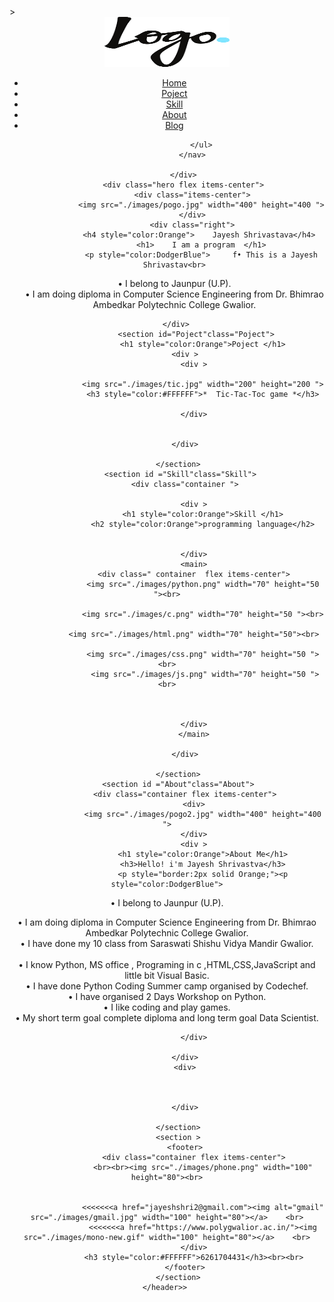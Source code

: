  <!DOCTYPE html>
 <html lang=""en>

 <head>
 	<meta charset="utf-8">
 	<meta name="viewport" content="width=divice=width,initial-scale=1">
 	<meta http-equiv="X-UA-Compatible" content="ie=edge">
 	<title>Jayesh Shrivastav</title>
 	<link rel="stylesheet" href="styles.css">
   
 </head>>
<body>
 	<header>
 		<div id="main">
 			<nav>
 				<img src="./images/logo.3.png" width="200" height="80">
 				<ul>
 					<li><a href="#">Home</a></li>
 					<li><a href="#Pojrct">Poject</a></li>
 					<li><a href="#Skill">Skill</a></li>
					<li><a href="#About">About</a></li> 				
 					 <li><a href="#">Blog</a></li>
 	
 				</ul>
 			</nav>
 			
 		</div>
 		<div class="hero flex items-center">
 			<div class="items-center">
 				<img src="./images/pogo.jpg" width="400" height="400 ">
 			</div>
 			<div class="right">
 				<h4 style="color:Orange">    Jayesh Shrivastava</h4> 
 				<h1>    I am a program  </h1>
 				<p style="color:DodgerBlue">     f•	This is a Jayesh Shrivastav<br>
•	I belong to Jaunpur (U.P).<br>
•	I am doing diploma in Computer Science Engineering from Dr. Bhimrao Ambedkar Polytechnic College Gwalior.<br>
 </p>			
 			</div>
 			
 			
 		</div>
 		 		 <section id="Poject"class="Poject">
 		 		 	<h1 style="color:Orange">Poject </h1>
 		 	<div >
 		 		<div >
 		 			
 		 			<img src="./images/tic.jpg" width="200" height="200 ">
 		 			<h3 style="color:#FFFFFF">*  Tic-Tac-Toc game *</h3>
 		 			
 		 		</div>
 		 		
 		 		
 		 	</div>
 		 	
 		 </section>
 		  <section id ="Skill"class="Skill">
 		 	<div class="container ">
 		 		
 		 		<div >
 		 			<h1 style="color:Orange">Skill </h1>
 		 			<h2 style="color:Orange">programming language</h2>
 		 			

 		 		</div>
 		 		<main>
 		 		<div class=" container  flex items-center">
 		 			<img src="./images/python.png" width="70" height="50 "><br>
 		 			
 		 			<img src="./images/c.png" width="70" height="50 "><br>
 		 			
	 			<img src="./images/html.png" width="70" height="50"><br>
 		 			
 		 			<img src="./images/css.png" width="70" height="50 "><br>
 		 			 <img src="./images/js.png" width="70" height="50 "><br>
 		 			
 		 			

 		 		</div>
 		 		</main>

 		 	</div>
 		 	
 		 </section>
 		 <section id ="About"class="About">
 		 	<div class="container flex items-center">
 		 		<div>
 		 			<img src="./images/pogo2.jpg" width="400" height="400 ">
 		 		</div>
 		 		<div >
 		 			<h1 style="color:Orange">About Me</h1>
 		 			<h3>Hello! i'm Jayesh Shrivastva</h3>
 		 			<p style="border:2px solid Orange;"><p style="color:DodgerBlue">
•	I belong to Jaunpur (U.P).<br>

•	I am doing diploma in Computer Science Engineering from Dr. Bhimrao Ambedkar Polytechnic College Gwalior.<br>
•	I have done my 10 class from Saraswati Shishu Vidya Mandir Gwalior.<br><br>
•	I know Python, MS office , Programing in c ,HTML,CSS,JavaScript and little bit Visual Basic.<br>
•	I have done Python Coding Summer camp organised by Codechef.<br>
•	I have organised 2 Days Workshop on Python.<br>
•	I like coding and play games.<br>
•	My short term goal complete diploma and long term goal Data Scientist.<br>
</p>
</p>

 		 		</div>
 		 		
 		 	</div>
 		 	<div>



 		 	</div>
 		 	
 		 </section>
 		 <section >
 		 	<footer>
 		 		<div class="container flex items-center">
 		 			<br><br><img src="./images/phone.png" width="100" height="80"><br>


 		 			<<<<<<<a href="jayeshshri2@gmail.com"><img alt="gmail" src="./images/gmail.jpg" width="100" height="80"></a>	<br>
 		 			<<<<<<<a href="https://www.polygwalior.ac.in/"><img src="./images/mono-new.gif" width="100" height="80"></a>	<br>
 		 		</div>
 		 		<h3 style="color:#FFFFFF">6261704431</h3><br><br>
 		 	</footer>
 		 </section>
 	</header>> 


 </body>
 </html>
